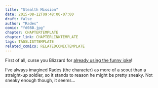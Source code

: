 ```yaml
---
title: "Stealth Mission"
date: 2015-08-12T09:48:00-07:00
draft: false
author: "Rades"
comic: "fd080.jpg"
chapter: CHAPTERTEMPLATE
chapter_link: CHAPTERLINKTEMPLATE
tags: TAGSLISTTEMPLATE
related_comics: RELATEDCOMICTEMPLATE
---
```


First of all, curse you Blizzard for [already using the funny joke](http://www.wowhead.com/mission=263/listen-all-yall)!


I’ve always imagined Rades (the character) as more of a scout than a straight-up soldier, so it stands to reason he might be pretty sneaky. Not sneaky enough though, it seems…

